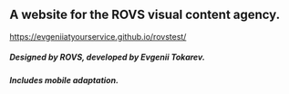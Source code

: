 ## A website for the ROVS visual content agency.

https://evgeniiatyourservice.github.io/rovstest/

##### Designed by ROVS, developed by Evgenii Tokarev.

##### Includes mobile adaptation.
